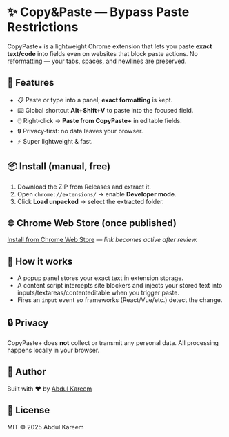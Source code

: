 # ✨ Copy&Paste — Bypass Paste Restrictions

CopyPaste+ is a lightweight Chrome extension that lets you paste **exact text/code** into fields even on websites that block paste actions. No reformatting — your tabs, spaces, and newlines are preserved.

## 🚀 Features
- 📋 Paste or type into a panel; **exact formatting** is kept.
- ⌨️ Global shortcut **Alt+Shift+V** to paste into the focused field.
- 🖱️ Right‑click → **Paste from CopyPaste+** in editable fields.
- 🔒 Privacy‑first: no data leaves your browser.
- ⚡ Super lightweight & fast.

## 📦 Install (manual, free)
1. Download the ZIP from Releases and extract it.
2. Open `chrome://extensions/` → enable **Developer mode**.
3. Click **Load unpacked** → select the extracted folder.

## 🌐 Chrome Web Store (once published)
[Install from Chrome Web Store](https://chrome.google.com/webstore/detail/copypaste-plus) — *link becomes active after review.*

## 🧠 How it works
- A popup panel stores your exact text in extension storage.
- A content script intercepts site blockers and injects your stored text into inputs/textareas/contenteditable when you trigger paste.
- Fires an `input` event so frameworks (React/Vue/etc.) detect the change.

## 🔒 Privacy
CopyPaste+ does **not** collect or transmit any personal data. All processing happens locally in your browser.

## 👤 Author
Built with ❤️ by [Abdul Kareem](https://www.linkedin.com/in/mohamedabdul-kareem)

## 📝 License
MIT © 2025 Abdul Kareem
